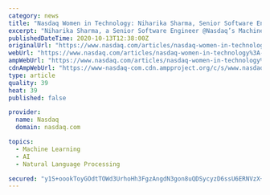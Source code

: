 ```yaml
---
category: news
title: "Nasdaq Women in Technology: Niharika Sharma, Senior Software Engineer, Nasdaq’s Machine Intelligence Lab"
excerpt: "Niharika Sharma, a Senior Software Engineer @Nasdaq’s Machine Intelligence Lab, shares how she got her start in computer science and how she approaches challenges in her career. Niharika Sharma is a Senior Software Engineer for Nasdaq’s Machine Intelligence Lab."
publishedDateTime: 2020-10-13T12:38:00Z
originalUrl: "https://www.nasdaq.com/articles/nasdaq-women-in-technology%3A-niharika-sharma-senior-software-engineer-nasdaqs-machine"
webUrl: "https://www.nasdaq.com/articles/nasdaq-women-in-technology%3A-niharika-sharma-senior-software-engineer-nasdaqs-machine"
ampWebUrl: "https://www.nasdaq.com/articles/nasdaq-women-in-technology%3A-niharika-sharma-senior-software-engineer-nasdaqs-machine?amp"
cdnAmpWebUrl: "https://www-nasdaq-com.cdn.ampproject.org/c/s/www.nasdaq.com/articles/nasdaq-women-in-technology%3A-niharika-sharma-senior-software-engineer-nasdaqs-machine?amp"
type: article
quality: 39
heat: 39
published: false

provider:
  name: Nasdaq
  domain: nasdaq.com

topics:
  - Machine Learning
  - AI
  - Natural Language Processing

secured: "y1S+oookToyGOdtTOWd3UrhoHh3FgzAngdN3gon8uQDSycyzD6ssU6ERNVzX+Or2Rm/86Wj/km5O8V2KK3t5ZP3nc/66gdr1pjTPKdRRKbNKhIxiOIJemNwURStn1WT1bohg76R39inLUHIIWINwaU/lccGEyvuXiyBHCLmS+Rms7WwwT/DnePoC5LTLB56VJbZuiyY2uBCUb567n3oTY7gpZuAtsoptZBcT7Hg88mVndCVE1/3eQhhSQPbkWPzDQ5gQUnbKFHGRZx6qF9c+8RHn4moea0z8QDierEQXfPjgIN8Rt1yGHD1D1xQuq8RJS7UPfdgyRgWHixNbO7MJOR2bbtUas1jNPw3Sp04IBlU=;/xFg0V0SYpZIGQOj8rSZdg=="
---
```


